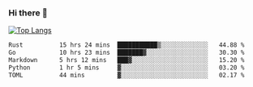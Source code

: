 ### Hi there 👋

<!--
**3Xpl0it3r/3Xpl0it3r** is a ✨ _special_ ✨ repository because its `README.md` (this file) appears on your GitHub profile.

Here are some ideas to get you started:

- 🔭 I’m currently working on ...
- 🌱 I’m currently learning ...
- 👯 I’m looking to collaborate on ...
- 🤔 I’m looking for help with ...
- 💬 Ask me about ...
- 📫 How to reach me: ...
- 😄 Pronouns: ...
- ⚡ Fun fact: ...
-->


[![Top Langs](https://github-readme-stats.vercel.app/api/top-langs/?username=3Xpl0it3r&layout=compact)](https://github.com/3Xpl0it3r/3Xpl0it3r)

<!--START_SECTION:waka-->

```txt
Rust          15 hrs 24 mins  ███████████▒░░░░░░░░░░░░░   44.88 %
Go            10 hrs 23 mins  ███████▓░░░░░░░░░░░░░░░░░   30.30 %
Markdown      5 hrs 12 mins   ███▓░░░░░░░░░░░░░░░░░░░░░   15.20 %
Python        1 hr 5 mins     ▓░░░░░░░░░░░░░░░░░░░░░░░░   03.20 %
TOML          44 mins         ▓░░░░░░░░░░░░░░░░░░░░░░░░   02.17 %
```

<!--END_SECTION:waka-->
